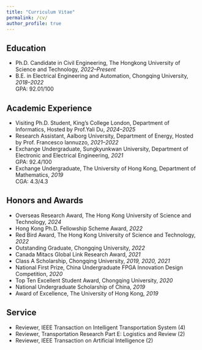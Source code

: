 ```yaml
---
title: "Curriculum Vitae"
permalink: /cv/
author_profile: true
---
```


## Education
- Ph.D. Candidate in Civil Engineering, The Hongkong University of Science and Technology, *2022–Present*   
- B.E. in Electrical Engineering and Automation, Chongqing University, *2018–2022*  
  GPA: 92.01/100  

## Academic Experience
- Visiting Ph.D. Student, King’s College London, Department of Informatics, Hosted by Prof.Yali Du, *2024–2025*   
- Research Assistant, Aalborg University, Department of Energy, Hosted by Prof. Francesco Iannuzzo, *2021–2022*  
- Exchange Undergraduate, Sungkyunkwan University, Department of Electronic and Electrical Engineering, *2021*  
  GPA: 92.4/100  
- Exchange Undergraduate, The University of Hong Kong, Department of Mathematics, *2019*  
  CGA: 4.3/4.3  

## Honors and Awards
- Overseas Research Award, The Hong Kong University of Science and Technology, *2024*  
- Hong Kong Ph.D. Fellowship Scheme Award, *2022*  
- Red Bird Award, The Hong Kong University of Science and Technology, *2022*  
- Outstanding Graduate, Chongqing University, *2022*  
- Canada Mitacs Global Link Research Award, *2021*  
- Class A Scholarship, Chongqing University, *2019, 2020, 2021*  
- National First Prize, China Undergraduate FPGA Innovation Design Competition, *2020*  
- Top Ten Excellent Student Award, Chongqing University, *2020*  
- National Undergraduate Scholarship of China, *2019*  
- Award of Excellence, The University of Hong Kong, *2019*  

## Service
- Reviewer, IEEE Transaction on Intelligent Transportation System (4)  
- Reviewer, Transportation Research Part E: Logistics and Review (2)  
- Reviewer, IEEE Transaction on Artificial Intelligence (2)  

